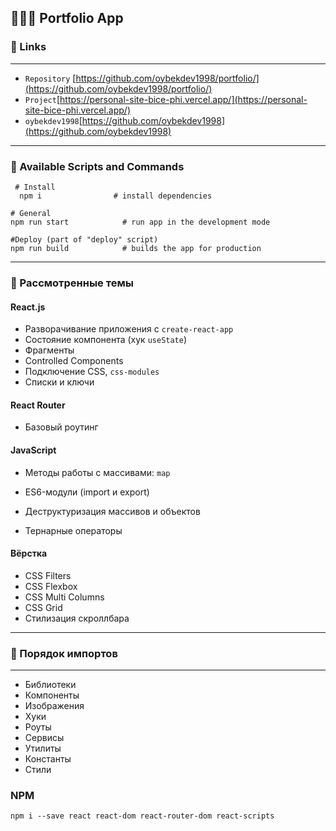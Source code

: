 
## 🧑🏼‍💻 Portfolio App
### 🐬 Links
***
* `Repository` [https://github.com/oybekdev1998/portfolio/](https://github.com/oybekdev1998/portfolio/)
* `Project`[https://personal-site-bice-phi.vercel.app/](https://personal-site-bice-phi.vercel.app/)
* `oybekdev1998`[https://github.com/oybekdev1998](https://github.com/oybekdev1998)

***
### 🐧 Available Scripts and Commands
```
 # Install
  npm i                # install dependencies
```
```
# General
npm run start            # run app in the development mode
```
```
#Deploy (part of "deploy" script)
npm run build            # builds the app for production
```
---


### 🐼 Рассмотренные темы
#### React.js
* Разворачивание приложения с `create-react-app`
* Состояние компонента (хук `useState`)
* Фрагменты
* Controlled Components
* Подключение CSS, `css-modules`
* Списки и ключи

#### React Router
* Базовый роутинг


#### JavaScript
* Методы работы с массивами: `map`

* ES6-модули (import и export)
* Деструктуризация массивов и объектов
* Тернарные операторы

#### Вёрстка

* CSS Filters
* CSS Flexbox
* CSS Multi Columns
* CSS Grid
* Стилизация скроллбара
***
### 🐣 Порядок импортов
___
* Библиотеки
* Компоненты
* Изображения
* Хуки
* Роуты
* Сервисы
* Утилиты
* Константы
* Стили

### NPM
```
npm i --save react react-dom react-router-dom react-scripts
```

